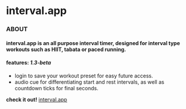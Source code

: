 # interval.app

### ABOUT

#### interval.app is an all purpose interval timer, designed for interval type workouts such as HIIT, tabata or paced running.

#### features: _1.3-beta_

-   login to save your workout preset for easy future access.
-   audio cue for differentiating start and rest intervals, as well as countdown ticks for final seconds.

**check it out!** [interval.app](https://interval-sc.herokuapp.com/)

